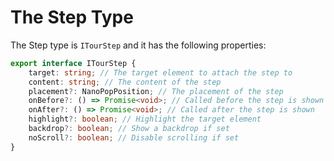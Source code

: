 # The Step Type

The Step type is `ITourStep` and it has the following properties:

```typescript
export interface ITourStep {
    target: string; // The target element to attach the step to
    content: string; // The content of the step
    placement?: NanoPopPosition; // The placement of the step
    onBefore?: () => Promise<void>; // Called before the step is shown
    onAfter?: () => Promise<void>; // Called after the step is shown
    highlight?: boolean; // Highlight the target element
    backdrop?: boolean; // Show a backdrop if set
    noScroll?: boolean; // Disable scrolling if set
}
```